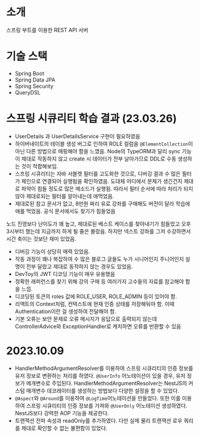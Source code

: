 # 소개

스프링 부트를 이용한 REST API 서버

# 기술 스택

- Spring Boot
- Spring Data JPA
- Spring Security
- QueryDSL

# 스프링 시큐리티 학습 결과 (23.03.26)
- UserDetails 과 UserDetailsService 구현이 필요하였음
- 하이버네이트의 테이블 생성 버그로 인하여 ROLE 컬럼을 `@ElementCollection`이 아닌 다른 방법으로 매핑해야 함을 느꼈음. Node의 TypeORM과 달리 sync 기능이 제대로 작동하지 않고 create 시 데이터가 전부 날아가므로 DDL로 수동 생성하는 것이 적합해보임.
- 스프링 시큐리티는 자바 서블렛 필터를 고도화한 것으로, 디버깅 결과 수 많은 필터가 체인으로 연결되어 실행됨을 확인하였음. 도대체 어디에서 문제가 생긴건지 제대로 파악이 힘들 정도로 많은 메소드가 실행됨. 따라서 필터 순서에 따라 처리가 되지 않아 제대로되는 필터를 알아내는데 애먹었음.
- 제대로된 참고 문서가 없고, 8만원 짜리 유료 강좌를 구매해도 버전이 달라 학습에 애를 먹었음. 공식 문서에서도 찾기가 힘들었음

노드 진영보다 난이도가 꽤 높고, 제대로된 베스트 케이스를 찾아내기가 힘들었고 오후 3시부터 했는데 지금까지 하게 될 줄은 몰랐음. 하지만 넥스트 강좌를 그저 수강하면서 시간 축이는 것보단 재미 있었음.

- 디버깅 기능이 상당히 매력 있었음.
- 작동 과정이 꽤나 복잡하여 수 많은 블로그 글들도 누가 시니어인지 주니어인지 설명이 전부 달랐고 제대로 동작하지 않는 경우도 있었음.
- DevToy의 JWT 디코딩 기능이 매우 유용했음
- 정확한 래퍼런스를 찾기 위해 강의 구매 등 여러가지 고수들의 자료를 참고해야 함을 느낌.
- 디코딩된 토큰의 roles 값에 ROLE_USER, ROLE_ADMIN 등이 있어야 함.
- 리액트의 Context처럼, 컨텍스트에 현재 인증 상태를 저장해둬야 함. 이때 Authentication이란 걸 생성하여 전달해야 함.
- 기본 오류는 보안 문제로 오류 메시지가 응답으로 출력되지 않는데 ControllerAdvice와 ExceptionHandler로 캐치하면 오류를 반환할 수 있음

# 2023.10.09

- HandlerMethodArgumentResolver를 이용하여 스프링 시큐리티의 인증 정보를 유저 정보로 변환하는 처리를 하였다. `@UserInfo` 어노테이션이 있을 경우, 유저 정보가 메개변수로 주입된다. HandlerMethodArgumentResolver는 NestJS의 커스텀 매개변수 데코레이터를 생성하는 방법보다 다양한 설정을 할 수 있었다. 
- `@Aspect`와 `@Around`를 이용하여 `@LogTime`어노테이션을 만들었다. 또한 이를 이용하여 스프링 시큐리티의 인증 정보를 가져와 `@UserOnly` 어노테이션 생성하였다. NestJS보다 강력한 AOP 기능을 제공한다.
-  트랜잭션 전파 속성과 readOnly를 추가하였다. 다만 실제 물리 트랜잭션 로우 쿼리를 제대로 확인할 수 없는 불편함이 있었다. 
